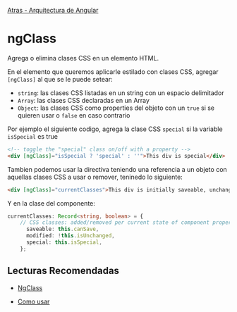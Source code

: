 [Atras - Arquitectura de Angular](https://github.com/Maticor93/DA2-Tecnologia/blob/angular/angular-architecture.md)

# ngClass

Agrega o elimina clases CSS en un elemento HTML.

En el elemento que queremos aplicarle estilado con clases CSS, agregar `[ngClass]` al que se le puede setear:

- `string`: las clases CSS listadas en un string con un espacio delimitador
- `Array`: las clases CSS declaradas en un Array
- `Object`: las clases CSS como properties del objeto con un `true` si se quieren usar o `false` en caso contrario

Por ejemplo el siguiente codigo, agrega la clase CSS `special` si la variable `isSpecial` es true

```HTML
<!-- toggle the "special" class on/off with a property -->
<div [ngClass]="isSpecial ? 'special' : ''">This div is special</div>
```

Tambien podemos usar la directiva teniendo una referencia a un objeto con aquellas clases CSS a usar o remover, teninedo lo siguiente:

```HTML
<div [ngClass]="currentClasses">This div is initially saveable, unchanged, and special.</div>
```

Y en la clase del componente:

```TypeScript
currentClasses: Record<string, boolean> = {
    // CSS classes: added/removed per current state of component properties
      saveable: this.canSave,
      modified: !this.isUnchanged,
      special: this.isSpecial,
    };
```

## Lecturas Recomendadas

- [NgClass](https://angular.dev/guide/directives#adding-and-removing-classes-with-ngclass)

- [Como usar](https://angular.dev/api/common/NgClass?tab=usage-notes)

